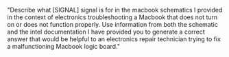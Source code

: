 "Describe what [SIGNAL] signal is for in the macbook schematics I provided in the context of electronics troubleshooting a Macbook that does not turn on or does not function properly. Use information from both the schematic and the intel documentation I have provided you to generate a correct answer that would be helpful to an electronics repair technician trying to fix a malfunctioning Macbook logic board."
